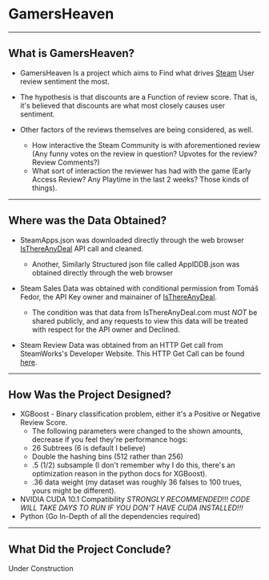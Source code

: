 # GamersHeaven


---------------------------------------------
  What is GamersHeaven?
---------------------------------------------

- GamersHeaven Is a project which aims to Find what drives [Steam](https://store.steampowered.com/) User review sentiment the most.

- The hypothesis is that discounts are a Function of review score. That is, it's believed that discounts are what most closely causes user sentiment.

- Other factors of the reviews themselves are being considered, as well.
    - How interactive the Steam Community is with aforementioned review (Any funny votes on the review in question? Upvotes for the review? Review Comments?)
    - What sort of interaction the reviewer has had with the game (Early Access Review? Any Playtime in the last 2 weeks? Those kinds of things).


---------------------------------------------
  Where was the Data Obtained?
---------------------------------------------

- SteamApps.json was downloaded directly through the web browser [IsThereAnyDeal](https://isthereanydeal.com/) API call and cleaned.
  - Another, Similarly Structured json file called AppIDDB.json was obtained directly through the web browser

- Steam Sales Data was obtained with conditional permission from Tomáš Fedor, the API Key owner and mainainer of [IsThereAnyDeal](https://isthereanydeal.com/).
  - The condition was that data from IsThereAnyDeal.com must *NOT* be shared publicly, and any requests to view this data will be treated with respect for the API owner and Declined.

- Steam Review Data was obtained from an HTTP Get call from SteamWorks's Developer Website. This HTTP Get Call can be found [here](https://partner.steamgames.com/doc/store/getreviews).



---------------------------------------------
  How Was the Project Designed?
---------------------------------------------

- XGBoost - Binary classification problem, either it's a Positive or Negative Review Score.
  - The following parameters were changed to the shown amounts, decrease if you feel they're performance hogs:
   - 26 Subtrees (6 is default I believe)
   - Double the hashing bins (512 rather than 256)
   - .5 (1/2) subsample (I don't remember why I do this, there's an optimization reason in the python docs for XGBoost).
   - .36 data weight (my dataset was roughly 36 falses to 100 trues, yours might be different).
- NVIDIA CUDA 10.1 Compatibility *STRONGLY RECOMMENDED*!!! *CODE WILL TAKE DAYS TO RUN IF YOU DON'T HAVE CUDA INSTALLED!!!*
- Python (Go In-Depth of all the dependencies required)


---------------------------------------------
  What Did the Project Conclude?
---------------------------------------------

Under Construction

